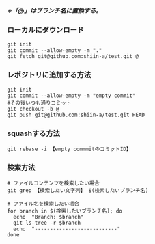 ##### ※「@」はブランチ名に置換する。
### ローカルにダウンロード
```
git init
git commit --allow-empty -m "."
git fetch git@github.com:shiin-a/test.git @
```

### レポジトリに追加する方法
```
git init
git commit --allow-empty -m "empty commit"
#その後いつも通りコミット
git checkout -b @
git push git@github.com:shiin-a/test.git HEAD
```

### squashする方法
```
git rebase -i 【empty commmitのコミットID】
```

### 検索方法
```
# ファイルコンテンツを検索したい場合
git grep 【検索したい文字列】 $(検索したいブランチ名)

# ファイル名を検索したい場合
for branch in $(検索したいブランチ名); do
  echo  "Branch: $branch"
  git ls-tree -r $branch
  echo  "---------------------------"
done
```
